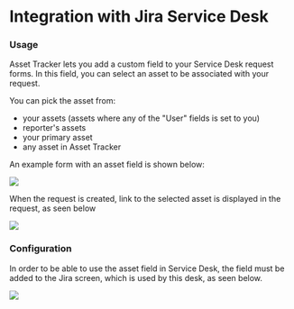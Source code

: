 # Integration with Jira Service Desk

### Usage

Asset Tracker lets you add a custom field to your Service Desk request forms. In this field, you can select an asset to be associated with your request.

You can pick the asset from:

* your assets \(assets where any of the "User" fields is set to you\)
* reporter's assets
* your primary asset
* any asset in Asset Tracker

An example form with an asset field is shown below:

![](https://confluence.spartez.com/download/attachments/34603520/sd1.ss.png?version=1&modificationDate=1480074463973&api=v2)

When the request is created, link to the selected asset is displayed in the request, as seen below

![](https://confluence.spartez.com/download/attachments/34603520/sd2.ss.png?version=1&modificationDate=1480074464399&api=v2)

### Configuration

In order to be able to use the asset field in Service Desk, the field must be added to the Jira screen, which is used by this desk, as seen below.

![](https://confluence.spartez.com/download/attachments/34603520/screens.ss.png?version=1&modificationDate=1480074464186&api=v2)

